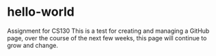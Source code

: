 # hello-world
Assignment for CS130
This is a test for creating and managing a GitHub page, over the course of the next few weeks, this page will continue to grow and change.
